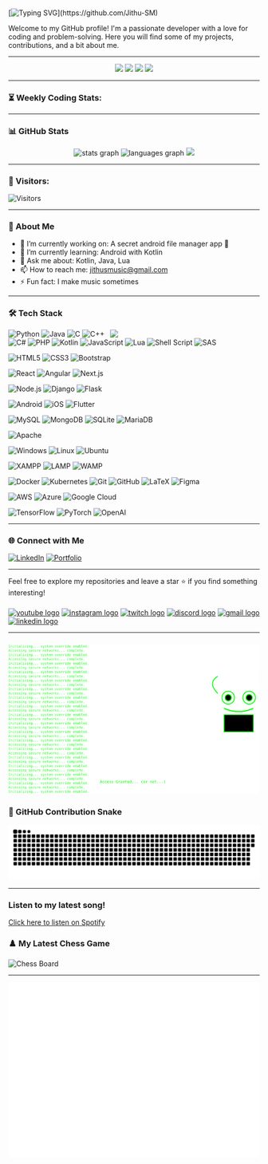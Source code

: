 #
[![Typing SVG](https://readme-typing-svg.demolab.com?font=Fira+Code&size=24&duration=4000&pause=500&color=F74747&center=true&vCenter=true&width=500&lines=Hi+there!+👋+I'm+Jithu+S;A+Passionate+Developer!;Welcome+to+my+GitHub+Profile!)](https://github.com/Jithu-SM)

Welcome to my GitHub profile! I'm a passionate developer with a love for coding and problem-solving. Here you will find some of my projects, contributions, and a bit about me. <br>

  ---
<div align="center">

  <img src="https://komarev.com/ghpvc/?username=Jithu-SM&color=blue&style=flat-square" />  
  <img src="https://img.shields.io/github/stars/Jithu-SM?label=Stars&style=flat-square" />
  <img src="https://img.shields.io/github/followers/Jithu-SM?label=Followers&style=flat-square" />
  <img src="https://wakatime.com/badge/user/e952d4d7-b591-4f25-9cc5-372f864cae94.svg" />
</div>
  
  ---

### ⏳ Weekly Coding Stats:
<!--START_SECTION:waka-->
<!--END_SECTION:waka-->

 ---
  
  ### 📊 GitHub Stats
  <div align="center">
  <img src="https://github-readme-stats.vercel.app/api?username=Jithu-SM&hide_title=false&hide_rank=false&show_icons=true&include_all_commits=true&count_private=true&disable_animations=false&theme=dracula&locale=en&hide_border=false" height="250" alt="stats graph"  />
  <img src="https://github-readme-stats.vercel.app/api/top-langs?username=Jithu-SM&locale=en&hide_title=false&layout=compact&card_width=320&langs_count=20&theme=dracula&hide_border=false" height="250" width="500" alt="languages graph"  />
  <img src="https://github-readme-streak-stats.herokuapp.com?user=Jithu-SM&theme=radical&hide_border=true&date_format=%5BY.%5Dn.j" height="250" />

</div>

  ---

### 🌟 Visitors:
![Visitors](https://count.getloli.com/get/@Jithu-SM?theme=rule34)


---


  ### 🌟 About Me
  - 🔭 I’m currently working on: A secret android file manager app 📁
  - 🌱 I’m currently learning: Android with Kotlin
  - 💬 Ask me about: Kotlin, Java, Lua 
  - 📫 How to reach me: jithusmusic@gmail.com
  - ⚡ Fun fact: I make music sometimes
---

### 🛠️ Tech Stack

<img src="https://media.giphy.com/media/26tn33aiTi1jkl6H6/giphy.gif" width="300px" align="right">


![Python](https://img.shields.io/badge/Code-Python-3776AB?logo=python&logoColor=white)
![Java](https://img.shields.io/badge/Code-Java-007396?logo=java&logoColor=white)
![C](https://img.shields.io/badge/Code-C-blue?logo=c&logoColor=white)
![C++](https://img.shields.io/badge/Code-C++-00599C?logo=cplusplus&logoColor=white)
![C#](https://img.shields.io/badge/Code-C%23-239120?logo=csharp&logoColor=white)
![PHP](https://img.shields.io/badge/Code-PHP-777BB4?logo=php&logoColor=white)
![Kotlin](https://img.shields.io/badge/Code-Kotlin-0095D5?logo=kotlin&logoColor=white)
![JavaScript](https://img.shields.io/badge/Code-JavaScript-F7DF1E?logo=javascript&logoColor=black)
![Lua](https://img.shields.io/badge/Code-Lua-2C2D72?logo=lua&logoColor=white)
![Shell Script](https://img.shields.io/badge/Code-Shell_Script-121011?logo=gnu-bash&logoColor=white)
![SAS](https://img.shields.io/badge/Code-SAS-1A1A1A?logo=sas&logoColor=blue)

![HTML5](https://img.shields.io/badge/Frontend-HTML5-E34F26?logo=html5&logoColor=white)
![CSS3](https://img.shields.io/badge/Frontend-CSS3-1572B6?logo=css3&logoColor=white)
![Bootstrap](https://img.shields.io/badge/Frontend-Bootstrap-7952B3?logo=bootstrap&logoColor=white)

![React](https://img.shields.io/badge/Frontend-React-61DAFB?logo=react&logoColor=black)
![Angular](https://img.shields.io/badge/Frontend-Angular-DD0031?logo=angular&logoColor=white)
![Next.js](https://img.shields.io/badge/Frontend-Next.js-000000?logo=next.js&logoColor=white)

![Node.js](https://img.shields.io/badge/Backend-Node.js-339933?logo=node.js&logoColor=white)
![Django](https://img.shields.io/badge/Backend-Django-092E20?logo=django&logoColor=white)
![Flask](https://img.shields.io/badge/Backend-Flask-000000?logo=flask&logoColor=white)

![Android](https://img.shields.io/badge/Mobile-Android-3DDC84?logo=android&logoColor=white)
![iOS](https://img.shields.io/badge/Mobile-iOS-000000?logo=apple&logoColor=white)
![Flutter](https://img.shields.io/badge/Mobile-Flutter-02569B?logo=flutter&logoColor=white)

![MySQL](https://img.shields.io/badge/Database-MySQL-4479A1?logo=mysql&logoColor=white)
![MongoDB](https://img.shields.io/badge/Database-MongoDB-47A248?logo=mongodb&logoColor=white)
![SQLite](https://img.shields.io/badge/Database-SQLite-003B57?logo=sqlite&logoColor=white)
![MariaDB](https://img.shields.io/badge/Database-MariaDB-003545?logo=mariadb&logoColor=white)

![Apache](https://img.shields.io/badge/Web_Server-Apache-D22128?logo=apache&logoColor=white)

![Windows](https://img.shields.io/badge/OS-Windows-0078D6?logo=windows&logoColor=white)
![Linux](https://img.shields.io/badge/OS-Linux-FCC624?logo=linux&logoColor=black)
![Ubuntu](https://img.shields.io/badge/OS-Ubuntu-E95420?logo=ubuntu&logoColor=white)

![XAMPP](https://img.shields.io/badge/Stack-XAMPP-FB7A24?logo=xampp&logoColor=white)
![LAMP](https://img.shields.io/badge/Stack-LAMP-0A0FFF?logo=lamp&logoColor=white)
![WAMP](https://img.shields.io/badge/Stack-WAMP-009688?logo=wamp&logoColor=white)

![Docker](https://img.shields.io/badge/Tool-Docker-2496ED?logo=docker&logoColor=white)
![Kubernetes](https://img.shields.io/badge/Tool-Kubernetes-326CE5?logo=kubernetes&logoColor=white)
![Git](https://img.shields.io/badge/Tool-Git-F05032?logo=git&logoColor=white)
![GitHub](https://img.shields.io/badge/Tool-GitHub-181717?logo=github&logoColor=white)
![LaTeX](https://img.shields.io/badge/Tool-LaTeX-008080?logo=latex&logoColor=white)
![Figma](https://img.shields.io/badge/Tool-Figma-F24E1E?logo=figma&logoColor=white)


![AWS](https://img.shields.io/badge/Cloud-AWS-232F3E?logo=amazonaws&logoColor=white)
![Azure](https://img.shields.io/badge/Cloud-Azure-0078D4?logo=microsoftazure&logoColor=white)
![Google Cloud](https://img.shields.io/badge/Cloud-Google_Cloud-4285F4?logo=googlecloud&logoColor=white)

![TensorFlow](https://img.shields.io/badge/AI/TensorFlow-FF6F00?logo=tensorflow&logoColor=white)
![PyTorch](https://img.shields.io/badge/AI/PyTorch-EE4C2C?logo=pytorch&logoColor=white)
![OpenAI](https://img.shields.io/badge/AI/OpenAI-412991?logo=openai&logoColor=white)


 ---
  
  ### 🌐 Connect with Me
  [![LinkedIn](https://img.shields.io/badge/LinkedIn-JithuS-blue?logo=linkedin&logoColor=white)](https://linkedin.com/in/jithu-s)
  [![Portfolio](https://img.shields.io/badge/Portfolio-Visit-brightgreen)](https://)
  
  ---
  
  Feel free to explore my repositories and leave a star ⭐ if you find something interesting!
###

<div align="left">
  <a href="https://www.youtube.com/@JithuS" ><img src="https://img.shields.io/static/v1?message=Youtube&logo=youtube&label=&color=FF0000&logoColor=white&labelColor=&style=for-the-badge" height="35" alt="youtube logo"  /></a>
  <a href="https://www.instagram.com/_jithu_s" ><img src="https://img.shields.io/static/v1?message=Instagram&logo=instagram&label=&color=E4405F&logoColor=white&labelColor=&style=for-the-badge" height="35" alt="instagram logo"  /></a>
  <a href="https://www.twitch.com/itsxigie" ><img src="https://img.shields.io/static/v1?message=Twitch&logo=twitch&label=&color=9146FF&logoColor=white&labelColor=&style=for-the-badge" height="35" alt="twitch logo"  /></a>
  <a href="https://" ><img src="https://img.shields.io/static/v1?message=Discord&logo=discord&label=&color=7289DA&logoColor=white&labelColor=&style=for-the-badge" height="35" alt="discord logo"  /></a>
  <a href="https://" ><img src="https://img.shields.io/static/v1?message=Gmail&logo=gmail&label=&color=D14836&logoColor=white&labelColor=&style=for-the-badge" height="35" alt="gmail logo"  /></a>
  <a href="https://www.linkedin.com/in/jithu-s" ><img src="https://img.shields.io/static/v1?message=LinkedIn&logo=linkedin&label=&color=0077B5&logoColor=white&labelColor=&style=for-the-badge" height="35" alt="linkedin logo"  /></a>
</div>

---
###
<img src="https://github.com/Jithu-SM/Jithu-SM/blob/output/banner.svg" width="1000" height="300">

### 🐍 GitHub Contribution Snake
![Snake animation](https://raw.githubusercontent.com/Jithu-SM/Jithu-SM/main/dist/github-contribution-grid-snake.svg)

---

### Listen to my latest song!

[Click here to listen on Spotify](https://open.spotify.com/track/6xrX1hXJsPGMoWcY5kezIV?si=f671d980c1c74059)

### ♟️ My Latest Chess Game

![Chess Board](https://raw.githubusercontent.com/Jithu-SM/chess-game/main/chess-board.svg)

---

![Metrics](https://github.com/Jithu-SM/Jithu-SM/blob/main/github-metrics.svg)

